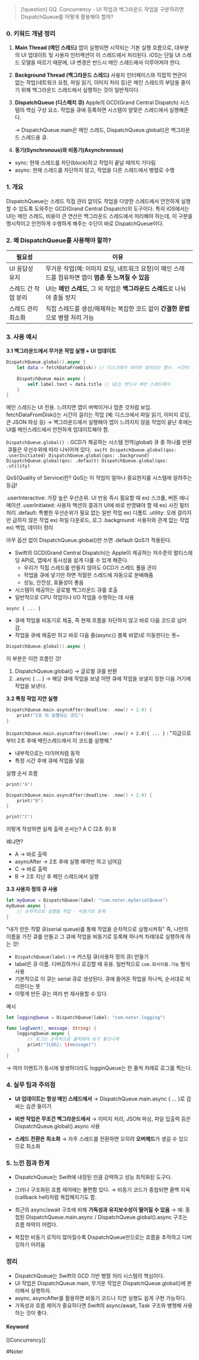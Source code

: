 
> [!question]
> GQ. Concurrency - UI 작업과 백그라운드 작업을 구분하려면 DispatchQueue를 어떻게 활용해야 할까?

### 0. 키워드 개념 정리

1. **Main Thread (메인 스레드)**
    앱이 실행되면 시작되는 기본 실행 흐름으로, 대부분의 UI 업데이트 및 사용자 인터랙션이 이 스레드에서 처리된다. iOS는 단일 UI 스레드 모델을 따르기 때문에, UI 변경은 반드시 메인 스레드에서 이루어져야 한다.
    
2. **Background Thread (백그라운드 스레드)**
    사용자 인터페이스와 직접적 연관이 없는 작업(네트워크 요청, 파일 읽기, 이미지 처리 등)은 메인 스레드의 부담을 줄이기 위해 백그라운드 스레드에서 실행하는 것이 일반적이다.
    
3. **DispatchQueue (디스패치 큐)**
    Apple의 GCD(Grand Central Dispatch) 시스템의 핵심 구성 요소. 작업을 큐에 등록하면 시스템이 알맞은 스레드에서 실행해준다.
    
    → DispatchQueue.main은 메인 스레드, DispatchQueue.global()은 백그라운드 스레드용 큐.
    
4. **동기(Synchronous)와 비동기(Asynchronous)**
- sync: 현재 스레드를 차단(block)하고 작업이 끝날 때까지 기다림
- async: 현재 스레드를 차단하지 않고, 작업을 다른 스레드에서 병렬로 수행

### 1. 개요

DispatchQueue는 스레드 직접 관리 없이도 작업을 다양한 스레드에서 안전하게 실행할 수 있도록 도와주는 GCD(Grand Central Dispatch)의 도구이다. 특히 iOS에서는 UI는 메인 스레드, 비용이 큰 연산은 백그라운드 스레드에서 처리해야 하는데, 이 구분을 명시적이고 안전하게 수행하게 해주는 수단이 바로 DispatchQueue이다. 

### 2. 왜 DispatchQueue를 사용해야 할까?

|**필요성**|**이유**|
|---|---|
|UI 응답성 유지|무거운 작업(예: 이미지 로딩, 네트워크 요청)이 메인 스레드를 점유하면 앱이 **멈춘 듯 느껴질 수 있음**|
|스레드 간 작업 분리|UI는 **메인 스레드**, 그 외 작업은 **백그라운드 스레드**로 나눠야 충돌 방지|
|스레드 관리 최소화|직접 스레드를 생성/해제하는 복잡한 코드 없이 **간결한 문법**으로 병렬 처리 가능|

### 3. 사용 예시

**3.1 백그라운드에서 무거운 작업 실행 + UI 업데이트**

```swift
DispatchQueue.global().async {
    let data = fetchDataFromDisk() // 디스크에서 데이터 읽어오는 함수. 시간이 오래 걸리는 작업
    
    DispatchQueue.main.async {
        self.label.text = data.title // UI는 반드시 메인 스레드에서
    }
}
```

메인 스레드는 UI 전용. 느려지면 앱이 버벅이거나 멈춘 것처럼 보임.
fetchDataFromDisk()는 시간이 걸리는 작업 (예: 디스크에서 파일 읽기, 이미지 로딩, 큰 JSON 파싱 등)
→ 백그라운드에서 실행해야 앱이 느려지지 않음
작업이 끝난 후에는 UI를 메인스레드에서 안전하게 업데이트해야 함.

`DispatchQueue.global()`
 : GCD가 제공하는 시스템 전역(global) 큐 중 하나를 반환
 큐들은 우선수위에 따라 나뉘어져 있다.
 ```swift
DispatchQueue.global(qos: .userInitiated)
DispatchQueue.global(qos: .background)
DispatchQueue.global(qos: .default)
DispatchQueue.global(qos: .utility)
 ```

QoS(Quality of Service)란?
QoS는 이 작업이 얼마나 중요한지를 시스템에 알려주는 등급!

.userInteractive: 가장 높은 우선순위. UI 반응 즉시 필요할 때 ex) 스크롤, 버튼 애니메이션
.userInitiated: 사용자 액션의 결과가 UI에 바로 반영돼야 할 때 ex) 사진 필터 처리
.default: 특별한 우선순위가 필요 없는 일반 작업 ex) 디폴트
.utility: 오래 걸리지만 급하지 않은 작업 ex) 파일 다운로드, 로그
.background: 사용자와 관계 없는 작업 ex) 백업, 데이터 정리

아무 옵션 없이 DispatchQueue.global()만 쓰면 .default QoS가 적용된다.

- Swift의 GCD(Grand Central Dispatch)는 Apple이 제공하는 저수준의 멀티스레딩 API로, 앱에서 동시성을 쉽게 다룰 수 있게 해준다.
	- 우리가 직접 스레드를 만들지 않아도 GCD가 스레드 풀을 관리
	- 작업을 큐에 넣기만 하면 적절한 스레드에 자동으로 분배해줌
	- 성능, 안전성, 효율성이 좋음
- 시스템이 제공하는 글로벌 백그라운드 큐를 호출
- 일반적으로 CPU 작업이나 I/O 작업을 수행하는 데 사용

`async { ... }`
- 큐에 작업을 비동기로 제출, 즉 현재 흐름을 차단하지 않고 바로 다음 코드로 넘어감.
- 작업을 큐에 제출만 하고 바로 다음 줄(async{} 블록 바깥)로 이동한다는 뜻~

```swift
DispatchQueue.global().async {
```
이 부분은 이런 흐름인 것!
1. DispatchQueue.global() → 글로벌 큐를 반환
2. .async { ... } → 해당 큐에 작업을 보냄
어떤 큐에 작업을 보낼지 정한 다음 거기에 작업을 보낸다.


**3.2 특정 작업 지연 실행**

```swift
DispatchQueue.main.asyncAfter(deadline: .now() + 2.0) {
    print("2초 뒤 실행되는 코드")
}
```

`DispatchQueue.main.asyncAfter(deadline: .now() + 2.0){ ... }`
: "지금으로부터 2초 후에 메인스레드에서 이 코드를 실행해."
- 내부적으로는 타이머처럼 동작
- 특정 시간 후에 큐에 작업을 넣음

실행 순서 흐름
```swift
print("A")

DispatchQueue.main.asyncAfter(deadline: .now() + 2.0) {
    print("B")
}

print("C")
```

이렇게 작성하면 실제 출력 순서는?
A
C
(2초 후)
B

왜냐면?
- A → 바로 출력
- asyncAfter → 2초 후에 실행 예약만 하고 넘어감
- C → 바로 출력
- B → 2초 지난 후 메인 스레드에서 실행


**3.3 사용자 정의 큐 사용**

```swift
let myQueue = DispatchQueue(label: "com.noter.mySerialQueue")
myQueue.async {
    // 순차적으로 실행될 작업 - 비동기로 등록
}
```

"내가 만든 직렬 큐(serial queue)를 통해 작업을 순차적으로 실행시켜줘"
즉, 나만의 이름을 가진 큐를 만들고 그 큐에 작업을 비동기로 등록해 하나씩 차례대로 실행하게 하는 것!

- `DispatchQueue(label:)`→ 커스텀 큐(사용자 정의 큐) 만들기
- label은 큐 이름. 디버깅하거나 로깅할 때 유용. 일반적으로 `com.회사이름.기능` 형식 사용
- 기본적으로 이 큐는 serial 큐로 생성된다. 큐에 들어온 작업을 하나씩, 순서대로 처리한다는 뜻
- 이렇게 만든 큐는 여러 번 재사용할 수 있다.

예시
```swift
let loggingQueue = DispatchQueue(label: "com.noter.logging")

func logEvent(_ message: String) {
    loggingQueue.async {
        // 로그는 순차적으로 출력돼야 보기 좋으니께
        print("[LOG]: \(message)")
    }
}
```
→ 여러 이벤트가 동시에 발생하더라도 logginQueue는 한 줄씩 차례로 로그를 찍는다.

### 4. 실무 팁과 주의점

- **UI 업데이트는 항상 메인 스레드에서**
    → DispatchQueue.main.async { ... }로 감싸는 습관 들이기
    
- **비싼 작업은 무조건 백그라운드에서**
    → 이미지 처리, JSON 파싱, 파일 입출력 등은 DispatchQueue.global().async 사용
    
- **스레드 전환은 최소화**
    → 자주 스레드를 전환하면 오히려 **오버헤드**가 생길 수 있으므로 최소화


### 5. 느낀 점과 한계

- DispatchQueue는 Swift에 내장된 만큼 강력하고 성능 최적화된 도구다.
    
- 그러나 구조화된 흐름 제어에는 불편함 있다.
    → 비동기 코드가 중첩되면 콜백 지옥(callback hell)처럼 복잡해지기도 함.
    
- 최근의 async/await 구조에 비해 **가독성과 유지보수성이 떨어질 수 있음**
    → 예: 중첩된 DispatchQueue.main.async / DispatchQueue.global().async 구조는 흐름 파악이 어렵다.
    
- 복잡한 비동기 로직이 많아질수록 DispatchQueue만으로는 흐름을 추적하고 디버깅하기 어려움

### 정리

- DispatchQueue는 Swift의 GCD 기반 병렬 처리 시스템의 핵심이다.
- UI 작업은 DispatchQueue.main, 무거운 작업은 DispatchQueue.global()에 분리해서 실행하자.
- async, asyncAfter를 활용하면 비동기 코드나 지연 실행도 쉽게 구현 가능하다.
- 가독성과 흐름 제어가 중요하다면 Swift의 async/await, Task 구조와 병행해 사용하는 것이 좋다.

#### Keyword
[[Concurrency]]


#Noter